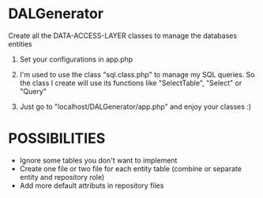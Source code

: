 DALGenerator
============

Create all the DATA-ACCESS-LAYER classes to manage the databases entities

1) Set your configurations in app.php

2) I'm used to use the class "sql.class.php" to manage my SQL queries. So the class I create will use its functions like "SelectTable", "Select" or "Query"

3) Just go to "localhost/DALGenerator/app.php" and enjoy your classes :)

POSSIBILITIES
============
- Ignore some tables you don't want to implement
- Create one file or two file for each entity table (combine or separate entity and repository role)
- Add more default attributs in repository files